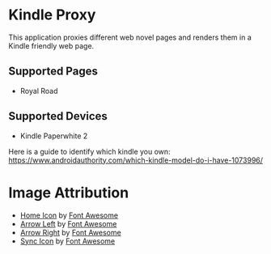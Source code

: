 # Kindle Proxy

This application proxies different web novel pages and renders them in a Kindle friendly web page.

## Supported Pages

 - Royal Road

## Supported Devices

 - Kindle Paperwhite 2

Here is a guide to identify which kindle you own: https://www.androidauthority.com/which-kindle-model-do-i-have-1073996/

# Image Attribution

 - [Home Icon](/src/main/resources/static/img/home-solid.svg) by [Font Awesome](https://fontawesome.com/license)
 - [Arrow Left](/src/main/resources/static/img/arrow-left-solid.svg) by [Font Awesome](https://fontawesome.com/license)
- [Arrow Right](/src/main/resources/static/img/arrow-right-solid.svg) by [Font Awesome](https://fontawesome.com/license)
- [Sync Icon](/src/main/resources/static/img/sync-solid.svg) by [Font Awesome](https://fontawesome.com/license)